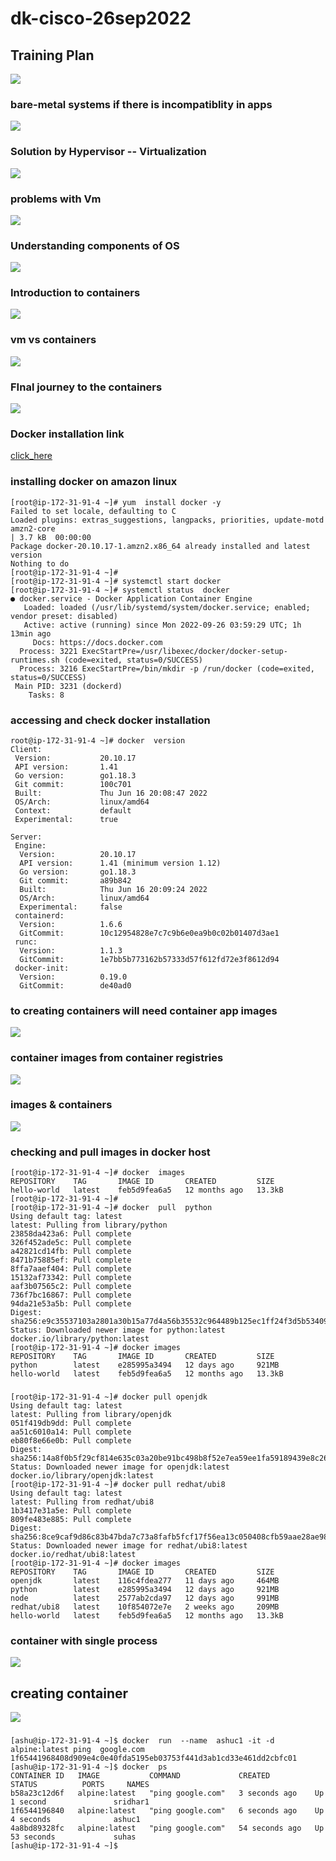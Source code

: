 # dk-cisco-26sep2022

## Training Plan

<img src="plan.png">

### bare-metal systems if there is incompatiblity in apps 

<img src="baremetal.png">

### Solution by Hypervisor -- Virtualization 

<img src="vm.png">

### problems with Vm 

<img src="vmprob.png">

### Understanding components of OS 

<img src="os.png">

### Introduction to containers 

<img src="cont.png">

### vm vs containers 

<img src="cont2.png">

### FInal journey to the containers 

<img src="cj.png">

### Docker installation link

[click_here](https://docs.docker.com/engine/install/)

### installing docker on amazon linux 

```
[root@ip-172-31-91-4 ~]# yum  install docker -y 
Failed to set locale, defaulting to C
Loaded plugins: extras_suggestions, langpacks, priorities, update-motd
amzn2-core                                                                                                          | 3.7 kB  00:00:00     
Package docker-20.10.17-1.amzn2.x86_64 already installed and latest version
Nothing to do
[root@ip-172-31-91-4 ~]# 
[root@ip-172-31-91-4 ~]# systemctl start docker 
[root@ip-172-31-91-4 ~]# systemctl status  docker 
● docker.service - Docker Application Container Engine
   Loaded: loaded (/usr/lib/systemd/system/docker.service; enabled; vendor preset: disabled)
   Active: active (running) since Mon 2022-09-26 03:59:29 UTC; 1h 13min ago
     Docs: https://docs.docker.com
  Process: 3221 ExecStartPre=/usr/libexec/docker/docker-setup-runtimes.sh (code=exited, status=0/SUCCESS)
  Process: 3216 ExecStartPre=/bin/mkdir -p /run/docker (code=exited, status=0/SUCCESS)
 Main PID: 3231 (dockerd)
    Tasks: 8

```

### accessing and check docker installation 

```
root@ip-172-31-91-4 ~]# docker  version 
Client:
 Version:           20.10.17
 API version:       1.41
 Go version:        go1.18.3
 Git commit:        100c701
 Built:             Thu Jun 16 20:08:47 2022
 OS/Arch:           linux/amd64
 Context:           default
 Experimental:      true

Server:
 Engine:
  Version:          20.10.17
  API version:      1.41 (minimum version 1.12)
  Go version:       go1.18.3
  Git commit:       a89b842
  Built:            Thu Jun 16 20:09:24 2022
  OS/Arch:          linux/amd64
  Experimental:     false
 containerd:
  Version:          1.6.6
  GitCommit:        10c12954828e7c7c9b6e0ea9b0c02b01407d3ae1
 runc:
  Version:          1.1.3
  GitCommit:        1e7bb5b773162b57333d57f612fd72e3f8612d94
 docker-init:
  Version:          0.19.0
  GitCommit:        de40ad0

```

### to creating containers will need container app images 

<img src="img.png">

### container images from container registries 

<img src="reg.png">

###  images & containers 

<img src="contimg.png">



### checking and pull images in docker host 

```
[root@ip-172-31-91-4 ~]# docker  images
REPOSITORY    TAG       IMAGE ID       CREATED         SIZE
hello-world   latest    feb5d9fea6a5   12 months ago   13.3kB
[root@ip-172-31-91-4 ~]# 
[root@ip-172-31-91-4 ~]# docker  pull  python 
Using default tag: latest
latest: Pulling from library/python
23858da423a6: Pull complete 
326f452ade5c: Pull complete 
a42821cd14fb: Pull complete 
8471b75885ef: Pull complete 
8ffa7aaef404: Pull complete 
15132af73342: Pull complete 
aaf3b07565c2: Pull complete 
736f7bc16867: Pull complete 
94da21e53a5b: Pull complete 
Digest: sha256:e9c35537103a2801a30b15a77d4a56b35532c964489b125ec1ff24f3d5b53409
Status: Downloaded newer image for python:latest
docker.io/library/python:latest
[root@ip-172-31-91-4 ~]# docker images
REPOSITORY    TAG       IMAGE ID       CREATED         SIZE
python        latest    e285995a3494   12 days ago     921MB
hello-world   latest    feb5d9fea6a5   12 months ago   13.3kB
```

###

```
[root@ip-172-31-91-4 ~]# docker pull openjdk 
Using default tag: latest
latest: Pulling from library/openjdk
051f419db9dd: Pull complete 
aa51c6010a14: Pull complete 
eb80f8e66e0b: Pull complete 
Digest: sha256:14a8f0b5f29cf814e635c03a20be91bc498b8f52e7ea59ee1fa59189439e8c26
Status: Downloaded newer image for openjdk:latest
docker.io/library/openjdk:latest
[root@ip-172-31-91-4 ~]# docker pull redhat/ubi8
Using default tag: latest
latest: Pulling from redhat/ubi8
1b3417e31a5e: Pull complete 
809fe483e885: Pull complete 
Digest: sha256:8ce9caf9d86c83b47bda7c73a8fafb5fcf17f56ea13c050408cfb59aae28ae98
Status: Downloaded newer image for redhat/ubi8:latest
docker.io/redhat/ubi8:latest
[root@ip-172-31-91-4 ~]# docker images
REPOSITORY    TAG       IMAGE ID       CREATED         SIZE
openjdk       latest    116c4fdea277   11 days ago     464MB
python        latest    e285995a3494   12 days ago     921MB
node          latest    2577ab2cda97   12 days ago     991MB
redhat/ubi8   latest    10f854072e7e   2 weeks ago     209MB
hello-world   latest    feb5d9fea6a5   12 months ago   13.3kB
```

### container with single process 

<img src="process.png">

## creating container 

<img src="cc.png">

### 

```
[ashu@ip-172-31-91-4 ~]$ docker  run  --name  ashuc1 -it -d  alpine:latest ping  google.com 
1f65441968408d909e4c0e40fda5195eb03753f441d3ab1cd33e461dd2cbfc01
[ashu@ip-172-31-91-4 ~]$ docker  ps
CONTAINER ID   IMAGE           COMMAND             CREATED          STATUS          PORTS     NAMES
b58a23c12d6f   alpine:latest   "ping google.com"   3 seconds ago    Up 1 second               sridhar1
1f6544196840   alpine:latest   "ping google.com"   6 seconds ago    Up 4 seconds              ashuc1
4a8bd89328fc   alpine:latest   "ping google.com"   54 seconds ago   Up 53 seconds             suhas
[ashu@ip-172-31-91-4 ~]$ 

```



